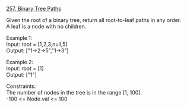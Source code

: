 [257. Binary Tree Paths](https://leetcode.com/problems/binary-tree-paths/)




Given the root of a binary tree, return all root-to-leaf paths in any order.        
A leaf is a node with no children.          

Example 1:                   
Input: root = [1,2,3,null,5]         
Output: ["1->2->5","1->3"]             

Example 2:            
Input: root = [1]           
Output: ["1"]                

Constraints:          
The number of nodes in the tree is in the range [1, 100].          
-100 <= Node.val <= 100                
